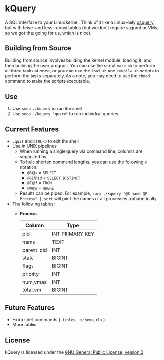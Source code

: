 kQuery
======

A SQL interface to your Linux kernel. Think of it like a Linux-only [osquery](http://osquery.io), but with fewer and less-robust tables (but we don't require vagrant or VMs, so we got that going for us, which is nice).

## Building from Source
Building from source involves building the kernel module, loading it, and then building the user program. You can use the script `make.sh` to perform all three tasks at once, or you can use the `load.sh` and `compile.sh` scripts to perform the tasks separately. As a note, you may need to use the `chmod` command to make the scripts executable. 
## Use
1. Use `sudo ./kquery` to run the shell
2. Use `sudo ./kquery "query"` to run individual queries

## Current Features
  * `.quit` and `CTRL-D` to exit the shell
  * Use in UNIX pipelines
      * When running a single query via command line, columns are separated by `_`
      * To help shorten command lengths, you can use the following `@` notation:
          * `@S`/`@s`   = `SELECT`
          * `@SD`/`@sd` = `SELECT DISTINCT`
          * `@F`/`@f`   = `FROM`
          * `@W`/`@w`   = `WHERE`
      * Results can be piped. For example, `sudo ./kquery "@S name @F Process" | sort` will print the names of all processes alphabetically
  * The following tables:
      * **Process**
    
          Column     | Type
          ---------- | ----
          pid        | INT PRIMARY KEY
          name       | TEXT
          parent_pid | INT
          state      | BIGINT
          flags      | BIGINT
          priority   | INT
          num_vmas   | INT
          total_vm   | BIGINT

## Future Features
* Extra shell commands (`.tables`, `.schema`, etc.)
* More tables

## License
kQuery is licensed under the [GNU General Public License, version 2](https://www.gnu.org/licenses/gpl-2.0.html).
